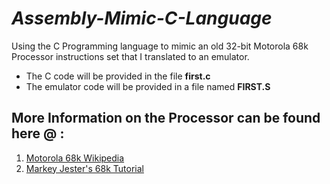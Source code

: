 # *Assembly-Mimic-C-Language*
Using the C Programming language to mimic an old 32-bit Motorola 68k Processor instructions set that I translated to an emulator.

- The C code will be provided in the file __first.c__
- The emulator code will be provided in a file named __FIRST.S__

## More Information on the Processor can be found here @ :
1. [Motorola 68k Wikipedia](https://en.m.wikipedia.org/wiki/Motorola_68000)
2. [Markey Jester's 68k Tutorial](https://mrjester.hapisan.com/04_MC68/)
